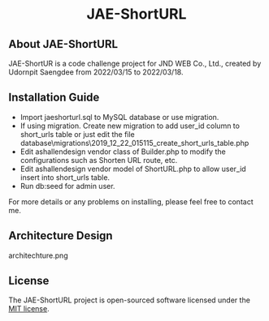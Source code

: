 <h1 align="center"><b>JAE-ShortURL</b></h1>

## About JAE-ShortURL

JAE-ShortUR is a code challenge project for JND WEB Co., Ltd., created by Udornpit Saengdee from 2022/03/15 to 2022/03/18.

## Installation Guide

- Import jaeshorturl.sql to MySQL database or use migration.
- If using migration. Create new migration to add user_id column to short_urls table or just edit the file database\migrations\2019_12_22_015115_create_short_urls_table.php
- Edit ashallendesign vendor class of Builder.php to modify the configurations such as Shorten URL route, etc.
- Edit ashallendesign vendor model of ShortURL.php to allow user_id insert into short_urls table.
- Run db:seed for admin user.

For more details or any problems on installing, please feel free to contact me.

## Architecture Design
architechture.png

## License

The JAE-ShortURL project is open-sourced software licensed under the [MIT license](https://opensource.org/licenses/MIT).
